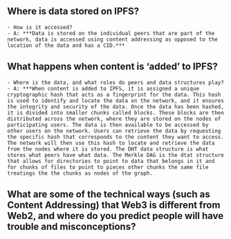 ## Where is data stored on IPFS?
    - How is it accessed?
    - A: ***Data is stored on the individual peers that are part of the network, data is accessed using content addressing as opposed to the location of the data and has a CID.***
    
## What happens when content is ‘added’ to IPFS?
    - Where is the data, and what roles do peers and data structures play?
    - A: ***When content is added to IPFS, it is assigned a unique cryptographic hash that acts as a fingerprint for the data. This hash is used to identify and locate the data on the network, and it ensures the integrity and security of the data. Once the data has been hashed, it is divided into smaller chunks called blocks. These blocks are then distributed across the network, where they are stored on the nodes of participating users. The data is then available to be accessed by other users on the network. Users can retrieve the data by requesting the specific hash that corresponds to the content they want to access. The network will then use this hash to locate and retrieve the data from the nodes where it is stored. The DHT data structure is what stores what peers have what data. The Merkle DAG is the dtat structure that allows for directories to point to data that belongs in it and for chunks of files to point to pieces other chunks the same file treatings the the chunks as nodes of the graph.

## What are some of the technical ways (such as Content Addressing) that Web3 is different from Web2, and where do you predict people will have trouble and misconceptions?
